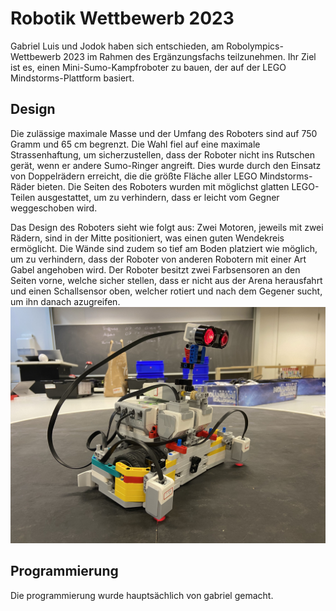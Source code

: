# Robotik Wettbewerb 2023

Gabriel Luis und Jodok haben sich entschieden, am Robolympics-Wettbewerb 2023 im Rahmen des Ergänzungsfachs teilzunehmen. Ihr Ziel ist es, einen Mini-Sumo-Kampfroboter zu bauen, der auf der LEGO Mindstorms-Plattform basiert.

## Design
Die zulässige maximale Masse und der Umfang des Roboters sind auf 750 Gramm und 65 cm begrenzt. Die Wahl fiel auf eine maximale Strassenhaftung, um sicherzustellen, dass der Roboter nicht ins Rutschen gerät, wenn er andere Sumo-Ringer angreift. Dies wurde durch den Einsatz von Doppelrädern erreicht, die die größte Fläche aller LEGO Mindstorms-Räder bieten. Die Seiten des Roboters wurden mit möglichst glatten LEGO-Teilen ausgestattet, um zu verhindern, dass er leicht vom Gegner weggeschoben wird.

Das Design des Roboters sieht wie folgt aus: Zwei Motoren, jeweils mit zwei Rädern, sind in der Mitte positioniert, was einen guten Wendekreis ermöglicht. Die Wände sind zudem so tief am Boden platziert wie möglich, um zu verhindern, dass der Roboter von anderen Robotern mit einer Art Gabel angehoben wird. Der Roboter besitzt zwei Farbsensoren an den Seiten vorne, welche sicher stellen, dass er nicht aus der Arena herausfahrt und einen Schallsensor oben, welcher rotiert und nach dem Gegener sucht, um ihn danach azugreifen.
![Roboter-Design](mini_sumo.jpg)

## Programmierung

Die programmierung wurde hauptsächlich von gabriel gemacht.

